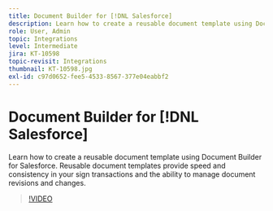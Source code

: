 ```yaml
---
title: Document Builder for [!DNL Salesforce]
description: Learn how to create a reusable document template using Document Builder for Salesforce
role: User, Admin
topic: Integrations
level: Intermediate
jira: KT-10598
topic-revisit: Integrations
thumbnail: KT-10598.jpg
exl-id: c97d0652-fee5-4533-8567-377e04eabbf2
---
```

# Document Builder for [!DNL Salesforce]

Learn how to create a reusable document template using Document Builder for Salesforce. Reusable document templates provide speed and consistency in your sign transactions and the ability to manage document revisions and changes.

>[!VIDEO](https://video.tv.adobe.com/v/3409414?quality=12&learn=on&hidetitle=true)
